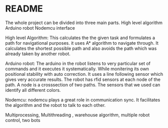 # README #
The whole project can be divided into three main parts.
High level algorithm
Arduino robot 
Nodemcu interface

High level Algorithm:
This calculates the the given task and formulates a path for navigational purposes.
it uses A* algorithm to navigate through.
It calculates the shortest possible path and also avoids the path which was already taken by another robot.

Arduino robot:
The arduino in the robot listens to very particular set of commands and it executes it systematically.
While monitering its own positional stability with auto correction. It uses a line following sensor which gives very accurate results.
The robot has rfid sensors at each node of the path. A node is a crosssection of two paths. 
The sensors that we used can identify all different colors.

Nodemcu:
nodemcu plays a great role in communication sync. It facilitates the algorithm and the robot to talk to each other.

Multiprocessing, Multithreading , warehouse algorithm, multiple robot control, two bots
